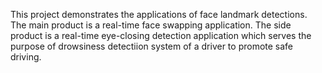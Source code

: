 This project demonstrates the applications of face landmark detections. </br> 
The main product is a real-time face swapping application. The side product is a real-time eye-closing detection application which serves the purpose of drowsiness detectiion system of a driver to promote safe driving.
